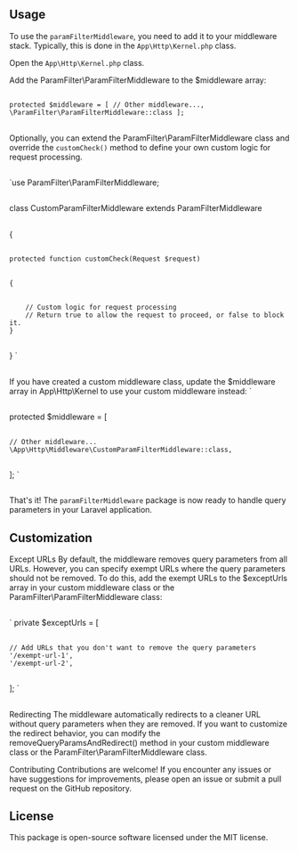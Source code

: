 ## Usage
To use the `paramFilterMiddleware`, you need to add it to your middleware stack. Typically, this is done in the `App\Http\Kernel.php` class.

Open the `App\Http\Kernel.php` class.

Add the ParamFilter\ParamFilterMiddleware to the $middleware array:
##
 `protected $middleware = [
// Other middleware...,
 \ParamFilter\ParamFilterMiddleware::class
 ];`
##
Optionally, you can extend the ParamFilter\ParamFilterMiddleware class and override the `customCheck()` method to define your own custom logic for request processing.
##
`use ParamFilter\ParamFilterMiddleware;
##
class CustomParamFilterMiddleware extends ParamFilterMiddleware
##
{
##
    protected function customCheck(Request $request)
##
    {
##
        // Custom logic for request processing
        // Return true to allow the request to proceed, or false to block it.
    }
##
}
`
##
If you have created a custom middleware class, update the $middleware array in App\Http\Kernel to use your custom middleware instead:
`
##
protected $middleware = [
##
    // Other middleware...
    \App\Http\Middleware\CustomParamFilterMiddleware::class,
##

];
`
##
That's it! The `paramFilterMiddleware` package is now ready to handle query parameters in your Laravel application.

## Customization
Except URLs
By default, the middleware removes query parameters from all URLs. However, you can specify exempt URLs where the query parameters should not be removed. To do this, add the exempt URLs to the $exceptUrls array in your custom middleware class or the ParamFilter\ParamFilterMiddleware class:
##
`
private $exceptUrls = [
##
    // Add URLs that you don't want to remove the query parameters
    '/exempt-url-1',
    '/exempt-url-2',
##
];
`
##
Redirecting
The middleware automatically redirects to a cleaner URL without query parameters when they are removed. If you want to customize the redirect behavior, you can modify the removeQueryParamsAndRedirect() method in your custom middleware class or the ParamFilter\ParamFilterMiddleware class.

Contributing
Contributions are welcome! If you encounter any issues or have suggestions for improvements, please open an issue or submit a pull request on the GitHub repository.

## License
This package is open-source software licensed under the MIT license.